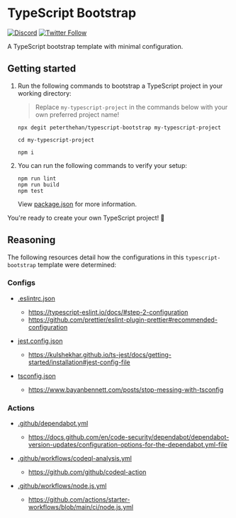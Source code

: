 # TypeScript Bootstrap

[![Discord](https://discord.com/api/guilds/258167954913361930/embed.png)](https://discord.gg/WjEFnzC) [![Twitter Follow](https://img.shields.io/twitter/follow/peterthehan.svg?style=social)](https://twitter.com/peterthehan)

A TypeScript bootstrap template with minimal configuration.

## Getting started

1. Run the following commands to bootstrap a TypeScript project in your working directory:

   > Replace `my-typescript-project` in the commands below with your own preferred project name!

   ```
   npx degit peterthehan/typescript-bootstrap my-typescript-project
   ```

   ```
   cd my-typescript-project
   ```

   ```
   npm i
   ```

2. You can run the following commands to verify your setup:

   ```
   npm run lint
   npm run build
   npm test
   ```

   View [package.json](./package.json) for more information.

You're ready to create your own TypeScript project! 🎉

## Reasoning

The following resources detail how the configurations in this `typescript-bootstrap` template were determined:

### Configs

- [.eslintrc.json](./.eslintrc.json)

  - https://typescript-eslint.io/docs/#step-2-configuration
  - https://github.com/prettier/eslint-plugin-prettier#recommended-configuration

- [jest.config.json](./jest.config.json)

  - https://kulshekhar.github.io/ts-jest/docs/getting-started/installation#jest-config-file

- [tsconfig.json](./tsconfig.json)

  - https://www.bayanbennett.com/posts/stop-messing-with-tsconfig

### Actions

- [.github/dependabot.yml](./.github/dependabot.yml)

  - https://docs.github.com/en/code-security/dependabot/dependabot-version-updates/configuration-options-for-the-dependabot.yml-file

- [.github/workflows/codeql-analysis.yml](./.github/workflows/codeql-analysis.yml)

  - https://github.com/github/codeql-action

- [.github/workflows/node.js.yml](./.github/workflows/node.js.yml)

  - https://github.com/actions/starter-workflows/blob/main/ci/node.js.yml
